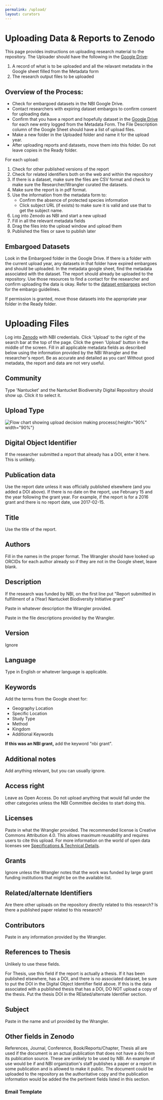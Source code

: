 ```yaml
---
permalink: /upload/
layout: curators
---
```


# Uploading Data & Reports to Zenodo

This page provides instructions on uploading research material to the repository. The Uploader should have the following in the [Google Drive](https://nantucketbiodiversity.github.io/NBIdigitalrepo/upload/#google-drive-organization):

1. A record of what is to be uploaded and all the relavant metadata in the Google sheet filled from the Metadata form
2. The research output files to be uploaded

## Overview of the Process:

- Check for embargoed datasets in the NBI Google Drive.
- Contact researchers with expiring dataset embargos to confirm consent for uploading data.
- Confirm that you have a report and hopefully dataset in the [Google Drive](https://nantucketbiodiversity.github.io/NBIdigitalrepo/upload/#google-drive-organization) for each new entry logged from the Metadata Form. The File Description column of the Google Sheet should have a list of upload files.
- Make a new folder in the Uploaded folder and name it for the upload year.
- After uploading reports and datasets, move them into this folder.  Do not leave copies in the Ready folder.

For each upload:
1. Check for other published versions of the report
2. Check for related identifiers both on the web and within the repository
3. If there is a dataset, make sure the files are CSV format and check to make sure the Researcher/Wrangler curated the datasets.
4. Make sure the report is in pdf format.
5. Use the information from the metadata form to:
	- Confirm the absence of protected species information
	- Click subject URL (if exists) to make sure it is valid and use that to get the subject name.
6. Log into Zenodo as NBI and start a new upload
7. Fill in all the relevant metadata fields
8. Drag the files into the upload window and upload them
9. Published the files or save to publish later

## Embargoed Datasets

Look in the Embargoed folder in the Google Drive.  If there is a folder with the current upload year, any datasets in that folder have expired embargoes and should be uploaded. In the metadata google sheet, find the metadata associated with the dataset.  The report should already be uploaded to the repository. Use those resources to find a contact for the researcher and confirm uploading the data is okay.  Refer to the [dataset embargoes](https://nantucketbiodiversity.github.io/NBIdigitalrepo/curation/) section for the embargo guidelines.

If permission is granted, move those datasets into the appropriate year folder in the Ready folder.

# Uploading Files
Log into [Zenodo](https://zenodo.org) with NBI credentials. Click 'Upload' to the right of the search bar at the top of the page.  Click the green 'Upload' button in the middle of the screen.  Fill in all applicable metadata fields as described below using the information provided by the NBI Wrangler and the researcher's report.  Be as accurate and detailed as you can!  Without good metadata, the report and data are not very useful.

## Community
Type 'Nantucket' and the Nantucket Biodiversity Digital Repository should show up. Click it to select it.

## Upload Type

![Flow chart showing upload decision making process](https://raw.githubusercontent.com/nantucketbiodiversity/NBIdigitalrepo/master/docs/assets/images/uploadFlow.jpeg "Upload process chart"){:height="90%" width="90%"}

## Digital Object Identifier
If the researcher submitted a report that already has a DOI, enter it here.  This is unlikely.

## Publication data
Use the report date unless it was officially published elsewhere (and you added a DOI above).  If there is no date on the report, use February 15 and the year following the grant year.  For example, if the report is for a 2016 grant and there is no report date, use 2017-02-15.

## Title
Use the title of the report.

## Authors
Fill in the names in the proper format. The Wrangler should have looked up ORCIDs for each author already so if they are not in the Google sheet, leave blank.

## Description
If the research was funded by NBI, on the first line put "Report submitted in fulfillment of a (Year) Nantucket Biodiversity Initiative grant"

Paste in whatever description the Wrangler provided.

Paste in the file descriptions provided by the Wrangler.

## Version
Ignore

## Language
Type in English or whatever language is applicable.

## Keywords

Add the terms from the Google sheet for:
- Geography Location
- Specific Location
- Study Type
- Method
- Kingdom
- Additional Keywords

**If this was an NBI grant,** add the keyword "nbi grant".

## Additional notes
Add anything relevant, but you can usually ignore.

## Access right
Leave as Open Access.  Do not upload anything that would fall under the other categories unless the NBI Committee decides to start doing this.

## Licenses
Paste in what the Wrangler provided. The recommended license is Creative Commons Attribution 4.0. This allows maximum reusability and requires users to cite this upload. For more information on the world of open data licenses see [Specifications & Technical Details](https://nantucketbiodiversity.github.io/NBIdigitalrepo/specs/).

## Grants
Ignore unless the Wrangler notes that the work was funded by large grant funding institutions that might be on the available list.

## Related/alternate Identifiers
Are there other uploads on the repository directly related to this research? Is there a published paper related to this research?

## Contributors
Paste in any information provided by the Wrangler.

## References to Thesis
Unlikely to use these fields.

For Thesis, use this field if the report is actually a thesis.  If it has been published elsewhere, has a DOI, and there is no associated dataset, be sure to put the DOI in the Digital Object Identifier field above.  If this is the data associated with a published thesis that has a DOI, DO NOT upload a copy of the thesis.  Put the thesis DOI in the RElated/alternate Identifier section.

## Subject
Paste in the name and url provided by the Wrangler.








## Other fields in Zenodo
References, Journal, Conference, Book/Reports/Chapter, Thesis all are used if the document is an actual publication that does not have a doi from its publication source.  These are unlikely to be used by NBI.  An example of use would be if and NBI organization's staff publishes a paper or a report in some publication and is allowed to make it public.  The document could be uploaded to the repository as the authoritative copy and the publication information would be added the the pertinent fields listed in this section. 

### Email Template
